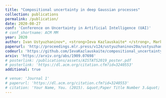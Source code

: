 ```yaml
---
title: "Compositional uncertainty in deep Gaussian processes"
collection: publications
permalink: /publication/
date: 2020-08-27
conf: 'Conference on Uncertainty in Artificial Intelligence (UAI)'
# conf_shortname: ACM MM
year: 2020
author: Ivan Ustyuzhaninov*, <strong>Ieva Kazlauskaite* </strong>, Markus Kaiser, Erik Bodin, Neill Campbell, Carl Henrik Ek
paperurl: 'http://proceedings.mlr.press/v124/ustyuzhaninov20a/ustyuzhaninov20a.pdf'
codeurl: 'https://github.com/IevaKazlauskaite/compositional_uncertainty'
arxiv: 'https://arxiv.org/abs/1909.07698'
# posterlink: /publications/assets/AISTATS2019_poster.pdf
# posterlink: 'https://dl.acm.org/citation.cfm?id=3240553'
additional: true

# venue: 'Journal 1'
# paperurl: 'https://dl.acm.org/citation.cfm?id=3240553'
# citation: 'Your Name, You. (2015). &quot;Paper Title Number 3.&quot; <i>Journal 1</i>. 1(3).'
---
```

